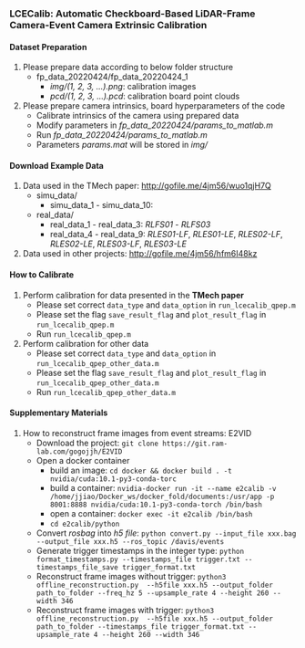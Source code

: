 ### LCECalib: Automatic Checkboard-Based LiDAR-Frame Camera-Event Camera Extrinsic Calibration

#### Dataset Preparation
1. Please prepare data according to below folder structure
   * fp_data_20220424/fp_data_20220424_1
     * *img/(1, 2, 3, ...).png*: calibration images
     * *pcd/(1, 2, 3, ...).pcd*: calibration board point clouds 
2. Please prepare camera intrinsics, board hyperparameters of the code
   * Calibrate intrinsics of the camera using prepared data
   * Modify parameters in *fp_data_20220424/params_to_matlab.m*
   * Run *fp_data_20220424/params_to_matlab.m*
   * Parameters *params.mat* will be stored in *img/*
#### Download Example Data
1. Data used in the TMech paper: http://gofile.me/4jm56/wuo1qjH7Q
   * simu_data/
     * simu_data_1 - simu_data_10: 
   * real_data/
     * real_data_1 - real_data_3: *RLFS01* - *RLFS03*
     * real_data_4 - real_data_9: *RLES01-LF*, *RLES01-LE*, *RLES02-LF*, *RLES02-LE*, *RLES03-LF*, *RLES03-LE*
2. Data used in other projects: http://gofile.me/4jm56/hfm6I48kz

#### How to Calibrate
1. Perform calibration for data presented in the **TMech paper**
   * Please set correct ```data_type``` and ```data_option``` in ```run_lcecalib_qpep.m```
   * Please set the flag ```save_result_flag``` and ```plot_result_flag``` in ```run_lcecalib_qpep.m```
   * Run ```run_lcecalib_qpep.m```
2. Perform calibration for other data
   * Please set correct ```data_type``` and ```data_option``` in ```run_lcecalib_qpep_other_data.m```
   * Please set the flag ```save_result_flag``` and ```plot_result_flag``` in ```run_lcecalib_qpep_other_data.m```
   * Run ```run_lcecalib_qpep_other_data.m```

#### Supplementary Materials

1. How to reconstruct frame images from event streams: E2VID
   * Download the project: ```git clone https://git.ram-lab.com/gogojjh/E2VID```
   * Open a docker container
     * build an image: ```cd docker && docker build . -t nvidia/cuda:10.1-py3-conda-torc```
     * build a container: ```nvidia-docker run -it --name e2calib -v /home/jjiao/Docker_ws/docker_fold/documents:/usr/app -p 8001:8888 nvidia/cuda:10.1-py3-conda-torch /bin/bash```
     * open a container: ```docker exec -it e2calib /bin/bash```
     * ```cd e2calib/python```
   * Convert *rosbag* into *h5 file*: ```python convert.py --input_file xxx.bag --output_file xxx.h5 --ros_topic /davis/events```
   * Generate trigger timestamps in the integer type: ```python format_timestamps.py --timestamps_file trigger.txt --timestamps_file_save trigger_format.txt```
   * Reconstruct frame images without trigger: ```python3 offline_reconstruction.py  --h5file xxx.h5 --output_folder path_to_folder --freq_hz 5 --upsample_rate 4 --height 260 --width 346```
   * Reconstruct frame images with trigger: ```python3 offline_reconstruction.py  --h5file xxx.h5 --output_folder path_to_folder --timestamps_file trigger_format.txt --upsample_rate 4 --height 260 --width 346```
<!-- 2. How to extract rectangles from timesurface maps and checkerboard points from point clouds
   * Download the project: ```git clone https://git.ram-lab.com/gogojjh/udi_utils```
   * Build the project: ```catkin build udi_utils_calibration```
   * Run the *roslaunch* file: ```roslaunch udi_utils_calibration calib_hkust_lab.launch calib_status:=false```
   * Run the bag: ```rosbag play xxx.bag --clock -r 1.0```
   * Results are saved to ```workspace/calib_data/calib_data_real/pre_calib``` -->

